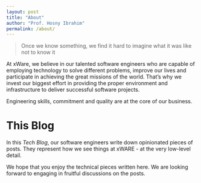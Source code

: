 ```yaml
---
layout: post
title: "About"
author: "Prof. Hosny Ibrahim"
permalink: /about/
---
```


> Once we know something, we find it hard to imagine what it was like not to know it

At xWare, we believe in our talented software engineers who are capable of employing technology to solve different problems, improve our lives and participate in achieving the great missions of the world. That’s why we invest our biggest effort in providing the proper environment and infrastructure to deliver successful software projects. 

Engineering skills, commitment and quality are at the core of our business. 

# This Blog
In this _Tech Blog_, our software engineers write down opinionated pieces of posts. They represent how we see things at xWARE - at the very low-level detail.

We hope that you enjoy the technical pieces written here. We are looking forward to engaging in fruitful discussions on the posts.